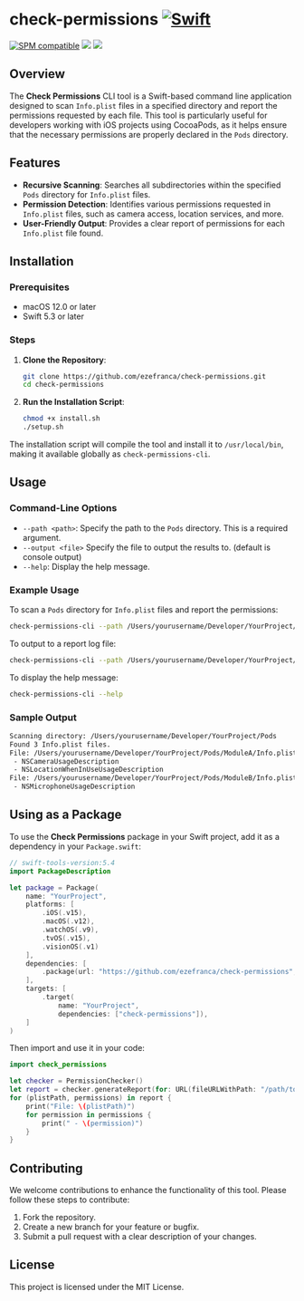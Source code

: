 # check-permissions [![Swift](https://github.com/ezefranca/check-permissions/actions/workflows/swift.yml/badge.svg)](https://github.com/ezefranca/check-permissions/actions/workflows/swift.yml)

[![SPM compatible](https://img.shields.io/badge/SPM-compatible-4BC51D.svg?style=flat)](https://github.com/apple/swift-package-manager)
[![](https://img.shields.io/endpoint?url=https%3A%2F%2Fswiftpackageindex.com%2Fapi%2Fpackages%2Fezefranca%2Fcheck-permissions%2Fbadge%3Ftype%3Dswift-versions)](https://swiftpackageindex.com/ezefranca/check-permissions)
[![](https://img.shields.io/endpoint?url=https%3A%2F%2Fswiftpackageindex.com%2Fapi%2Fpackages%2Fezefranca%2Fcheck-permissions%2Fbadge%3Ftype%3Dplatforms)](https://swiftpackageindex.com/ezefranca/check-permissions)

## Overview

The **Check Permissions** CLI tool is a Swift-based command line application designed to scan `Info.plist` files in a specified directory and report the permissions requested by each file. This tool is particularly useful for developers working with iOS projects using CocoaPods, as it helps ensure that the necessary permissions are properly declared in the `Pods` directory.

## Features

- **Recursive Scanning**: Searches all subdirectories within the specified `Pods` directory for `Info.plist` files.
- **Permission Detection**: Identifies various permissions requested in `Info.plist` files, such as camera access, location services, and more.
- **User-Friendly Output**: Provides a clear report of permissions for each `Info.plist` file found.

## Installation

### Prerequisites

- macOS 12.0 or later
- Swift 5.3 or later

### Steps

1. **Clone the Repository**:
    ```sh
    git clone https://github.com/ezefranca/check-permissions.git
    cd check-permissions
    ```

2. **Run the Installation Script**:
    ```sh
    chmod +x install.sh
    ./setup.sh
    ```

The installation script will compile the tool and install it to `/usr/local/bin`, making it available globally as `check-permissions-cli`.

## Usage

### Command-Line Options

- `--path <path>`: Specify the path to the `Pods` directory. This is a required argument.
- `--output <file>`  Specify the file to output the results to. (default is console output)
- `--help`: Display the help message.

### Example Usage

To scan a `Pods` directory for `Info.plist` files and report the permissions:

```sh
check-permissions-cli --path /Users/yourusername/Developer/YourProject/Pods
```

To output to a report log file:

```sh
check-permissions-cli --path /Users/yourusername/Developer/YourProject/Pods --output report
```

To display the help message:

```sh
check-permissions-cli --help
```

### Sample Output

```sh
Scanning directory: /Users/yourusername/Developer/YourProject/Pods
Found 3 Info.plist files.
File: /Users/yourusername/Developer/YourProject/Pods/ModuleA/Info.plist
 - NSCameraUsageDescription
 - NSLocationWhenInUseUsageDescription
File: /Users/yourusername/Developer/YourProject/Pods/ModuleB/Info.plist
 - NSMicrophoneUsageDescription
```

## Using as a Package

To use the **Check Permissions** package in your Swift project, add it as a dependency in your `Package.swift`:

```swift
// swift-tools-version:5.4
import PackageDescription

let package = Package(
    name: "YourProject",
    platforms: [
        .iOS(.v15),
        .macOS(.v12),
        .watchOS(.v9),
        .tvOS(.v15),
        .visionOS(.v1)
    ],
    dependencies: [
        .package(url: "https://github.com/ezefranca/check-permissions", from: "0.0.2"),
    ],
    targets: [
        .target(
            name: "YourProject",
            dependencies: ["check-permissions"]),
    ]
)
```

Then import and use it in your code:

```swift
import check_permissions

let checker = PermissionChecker()
let report = checker.generateReport(for: URL(fileURLWithPath: "/path/to/Pods"))
for (plistPath, permissions) in report {
    print("File: \(plistPath)")
    for permission in permissions {
        print(" - \(permission)")
    }
}
```

## Contributing

We welcome contributions to enhance the functionality of this tool. Please follow these steps to contribute:

1. Fork the repository.
2. Create a new branch for your feature or bugfix.
3. Submit a pull request with a clear description of your changes.

## License

This project is licensed under the MIT License.
